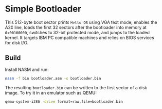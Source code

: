 # Simple Bootloader

This 512-byte boot sector prints `Hello OS` using VGA text mode, enables the A20
line, loads the first 32 sectors after the bootloader into memory at `0x00100000`,
switches to 32-bit protected mode, and jumps to the loaded kernel. It targets
IBM PC compatible machines and relies on BIOS services for disk I/O.

## Build

Install NASM and run:

```bash
nasm -f bin bootloader.asm -o bootloader.bin
```

The resulting `bootloader.bin` can be written to the first sector of a disk
image. To try it in an emulator such as QEMU:

```bash
qemu-system-i386 -drive format=raw,file=bootloader.bin
```
